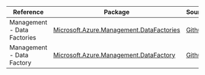 | Reference | Package | Source |
|---|---|---|
|Management - Data Factories|[Microsoft.Azure.Management.DataFactories](https://www.nuget.org/packages/Microsoft.Azure.Management.DataFactories)|[Github](https://github.com/Azure/azure-sdk-for-net)|
|Management - Data Factory|[Microsoft.Azure.Management.DataFactory](https://www.nuget.org/packages/Microsoft.Azure.Management.DataFactory)|[Github](https://github.com/Azure/azure-sdk-for-net)|
